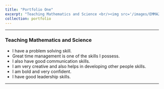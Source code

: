 ```yaml
---
title: "Portfolio One"
excerpt: "Teaching Mathematics and Science <br/><img src='/images/EMMA2.jpg' width='500'>"
collection: portfolio
---
```


---
### Teaching Mathematics and Science

* I have a problem solving skill.
* Great time management is one of the skills I possess.
* I also have good communication skills.
* I am very creative and also helps in developing other people skills.
* I am bold and very confident.
* I have good leadership skills.
---
